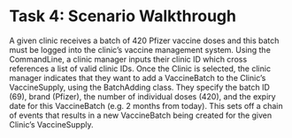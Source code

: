 ﻿
 # Task 4: Scenario Walkthrough

  A given clinic receives a batch of 420 Pfizer vaccine doses and this batch must be logged into the
clinic’s vaccine management system. Using the CommandLine, a clinic manager inputs their clinic
ID which cross references a list of valid clinic IDs. Once the Clinic is selected, the clinic manager
indicates that they want to add a VaccineBatch to the Clinic’s VaccineSupply, using the
BatchAdding class. They specify the batch ID (69), brand (Pfizer), the number of individual doses
(420), and the expiry date for this VaccineBatch (e.g. 2 months from today). This sets off a chain of
events that results in a new VaccineBatch being created for the given Clinic’s VaccineSupply.


